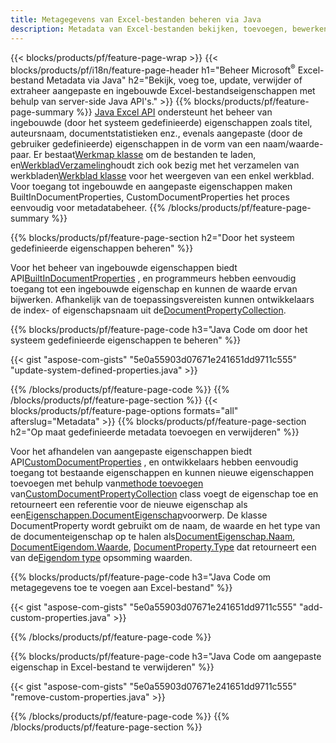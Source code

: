```yaml
---
title: Metagegevens van Excel-bestanden beheren via Java
description: Metadata van Excel-bestanden bekijken, toevoegen, bewerken, verwijderen of extraheren met slechts enkele regels code Java
---
```

{{< blocks/products/pf/feature-page-wrap >}}
{{< blocks/products/pf/i18n/feature-page-header h1="Beheer Microsoft<sup>&reg;</sup> Excel-bestand Metadata via Java" h2="Bekijk, voeg toe, update, verwijder of extraheer aangepaste en ingebouwde Excel-bestandseigenschappen met behulp van server-side Java API\'s." >}}
{{% blocks/products/pf/feature-page-summary %}}
[Java Excel API](/cells/nl/java/) ondersteunt het beheer van ingebouwde (door het systeem gedefinieerde) eigenschappen zoals titel, auteursnaam, documentstatistieken enz., evenals aangepaste (door de gebruiker gedefinieerde) eigenschappen in de vorm van een naam/waarde-paar. Er bestaat[Werkmap klasse](https://reference.aspose.com/cells/java/com.aspose.cells/Workbook) om de bestanden te laden, en[WerkbladVerzameling](https://reference.aspose.com/cells/java/com.aspose.cells/WorksheetCollection)houdt zich ook bezig met het verzamelen van werkbladen[Werkblad klasse](https://reference.aspose.com/cells/java/com.aspose.cells/Worksheet) voor het weergeven van een enkel werkblad. Voor toegang tot ingebouwde en aangepaste eigenschappen maken BuiltInDocumentProperties, CustomDocumentProperties het proces eenvoudig voor metadatabeheer.
{{% /blocks/products/pf/feature-page-summary %}}

{{% blocks/products/pf/feature-page-section h2="Door het systeem gedefinieerde eigenschappen beheren" %}}

 Voor het beheer van ingebouwde eigenschappen biedt API[BuiltInDocumentProperties](https://reference.aspose.com/cells/java/com.aspose.cells/worksheetcollection#BuiltInDocumentProperties) , en programmeurs hebben eenvoudig toegang tot een ingebouwde eigenschap en kunnen de waarde ervan bijwerken. Afhankelijk van de toepassingsvereisten kunnen ontwikkelaars de index- of eigenschapsnaam uit de[DocumentPropertyCollection](https://reference.aspose.com/cells/java/com.aspose.cells/DocumentPropertyCollection). 

{{% blocks/products/pf/feature-page-code h3="Java Code om door het systeem gedefinieerde eigenschappen te beheren" %}}

{{< gist "aspose-com-gists" "5e0a55903d07671e241651dd9711c555" "update-system-defined-properties.java" >}}

{{% /blocks/products/pf/feature-page-code %}}
{{% /blocks/products/pf/feature-page-section %}}
{{< blocks/products/pf/feature-page-options formats="all" afterslug="Metadata" >}}
{{% blocks/products/pf/feature-page-section h2="Op maat gedefinieerde metadata toevoegen en verwijderen" %}}

Voor het afhandelen van aangepaste eigenschappen biedt API[CustomDocumentProperties](https://reference.aspose.com/cells/java/com.aspose.cells/worksheetcollection#CustomDocumentProperties) , en ontwikkelaars hebben eenvoudig toegang tot bestaande eigenschappen en kunnen nieuwe eigenschappen toevoegen met behulp van[methode toevoegen](https://reference.aspose.com/cells/java/com.aspose.cells/customdocumentpropertycollection#add(java.lang.String,%20boolean) ) van[CustomDocumentPropertyCollection](https://reference.aspose.com/cells/java/com.aspose.cells/CustomDocumentPropertyCollection) class voegt de eigenschap toe en retourneert een referentie voor de nieuwe eigenschap als een[Eigenschappen.DocumentEigenschap](https://reference.aspose.com/cells/java/com.aspose.cells/DocumentProperty)voorwerp. De klasse DocumentProperty wordt gebruikt om de naam, de waarde en het type van de documenteigenschap op te halen als[DocumentEigenschap.Naam](https://reference.aspose.com/cells/java/com.aspose.cells/documentproperty#Name), [DocumentEigendom.Waarde](https://reference.aspose.com/cells/java/com.aspose.cells/documentproperty#Value),  [DocumentProperty.Type](https://reference.aspose.com/cells/java/com.aspose.cells/documentproperty#Type) dat retourneert een van de[Eigendom type](https://reference.aspose.com/cells/java/com.aspose.cells/PropertyType) opsomming waarden.
 
{{% blocks/products/pf/feature-page-code h3="Java Code om metagegevens toe te voegen aan Excel-bestand" %}}

{{< gist "aspose-com-gists" "5e0a55903d07671e241651dd9711c555" "add-custom-properties.java" >}}

{{% /blocks/products/pf/feature-page-code %}}


{{% blocks/products/pf/feature-page-code h3="Java Code om aangepaste eigenschap in Excel-bestand te verwijderen" %}}

{{< gist "aspose-com-gists" "5e0a55903d07671e241651dd9711c555" "remove-custom-properties.java" >}}

{{% /blocks/products/pf/feature-page-code %}}
{{% /blocks/products/pf/feature-page-section %}}
